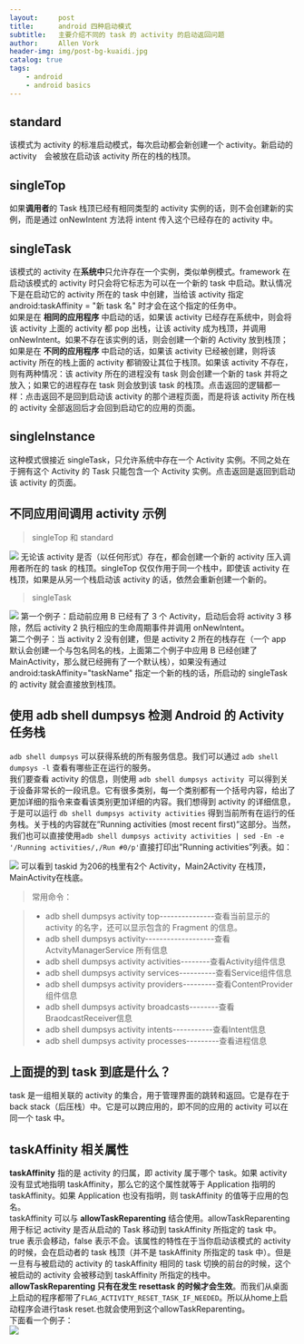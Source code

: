 ```yaml
---
layout:     post
title:      android 四种启动模式
subtitle:   主要介绍不同的 task 的 activity 的启动返回问题
author:     Allen Vork
header-img: img/post-bg-kuaidi.jpg
catalog: true
tags:
    - android
    - android basics    
---
```


## standard
该模式为 activity 的标准启动模式，每次启动都会新创建一个 activity。新启动的 activity　会被放在启动该 activity 所在的栈的栈顶。

## singleTop
如果**调用者**的 Task 栈顶已经有相同类型的 activity 实例的话，则不会创建新的实例，而是通过 onNewIntent 方法将 intent 传入这个已经存在的 activity 中。

## singleTask 
该模式的 activity 在**系统中**只允许存在一个实例，类似单例模式。framework 在启动该模式的 activity 时只会将它标志为可以在一个新的 task 中启动。默认情况下是在启动它的 activity 所在的 task 中创建，当给该 activity 指定 android:taskAffinity = "新 task 名" 时才会在这个指定的任务中。    
如果是在 **相同的应用程序** 中启动的话，如果该 activity 已经存在系统中，则会将该 activity 上面的 activity 都 pop 出栈，让该 activity 成为栈顶，并调用 onNewIntent。如果不存在该实例的话，则会创建一个新的 Activity 放到栈顶；    
如果是在 **不同的应用程序** 中启动的话，如果该 activity 已经被创建，则将该 activity 所在的栈上面的 activity 都销毁让其位于栈顶。如果该 activity 不存在，则有两种情况：该 activity 所在的进程没有 task 则会创建一个新的 task 并将之放入；如果它的进程存在 task 则会放到该 task 的栈顶。点击返回的逻辑都一样：点击返回不是回到启动该 activity 的那个进程页面，而是将该 activity 所在栈的 activity 全部返回后才会回到启动它的应用的页面。

## singleInstance
这种模式很接近 singleTask，只允许系统中存在一个 Activity 实例。不同之处在于拥有这个 Activity 的 Task 只能包含一个 Activity 实例。点击返回是返回到启动该 activity 的页面。

## 不同应用间调用 activity 示例
> singleTop 和 standard

![]({{site.url}}/img/android/basic/launchmode/singletop.png) 
无论该 activity 是否（以任何形式）存在，都会创建一个新的 activity 压入调用者所在的 task 的栈顶。singleTop 仅仅作用于同一个栈中，即使该 activity 在栈顶，如果是从另一个栈启动该 activity 的话，依然会重新创建一个新的。

> singleTask

![]({{site.url}}/img/android/basic/launchmode/singletask.png) 
第一个例子：启动前应用 B 已经有了 3 个 Activity，启动后会将 activity 3 移除，然后 activity 2 执行相应的生命周期事件并调用 onNewIntent。    
第二个例子：当 activity 2 没有创建，但是 activity 2 所在的栈存在（一个 app 默认会创建一个与包名同名的栈，上面第二个例子中应用 B 已经创建了 MainActivity，那么就已经拥有了一个默认栈），如果没有通过 android:taskAffinity="taskName" 指定一个新的栈的话，所启动的 singleTask 的 activity 就会直接放到栈顶。

## 使用 adb shell dumpsys 检测 Android 的 Activity 任务栈
`adb shell dumpsys` 可以获得系统的所有服务信息。我们可以通过 `adb shell dumpsys -l` 查看有哪些正在运行的服务。    
我们要查看 activity 的信息，则使用 `adb shell dumpsys activity `可以得到关于设备非常长的一段讯息。它有很多类别，每一个类别都有一个括号内容，给出了更加详细的指令来查看该类别更加详细的内容。我们想得到 activity 的详细信息，于是可以运行 `db shell dumpsys activity activities` 得到当前所有在运行的任务栈。关于栈的内容就在”Running activities (most recent first)”这部分。当然，我们也可以直接使用`adb shell dumpsys activity activities | sed -En -e '/Running activities/,/Run #0/p'`直接打印出”Running activities”列表。如：

![]({{site.url}}/img/android/basic/launchmode/activitytask.png) 
可以看到 taskid 为206的栈里有2个 Activity，Main2Activity 在栈顶，MainActivity在栈底。    

> 常用命令：    

> + adb shell dumpsys activity top---------------查看当前显示的 activity 的名字，还可以显示包含的 Fragment 的信息。
> + adb shell dumpsys activity-------------------查看ActvityManagerService 所有信息
> + adb shell dumpsys activity activities--------查看Activity组件信息
> + adb shell dumpsys activity services----------查看Service组件信息
> + adb shell dumpsys activity providers---------查看ContentProvider组件信息
> + adb shell dumpsys activity broadcasts--------查看BraodcastReceiver信息
> + adb shell dumpsys activity intents-----------查看Intent信息
> + adb shell dumpsys activity processes---------查看进程信息

## 上面提的到 task 到底是什么？
task 是一组相关联的 activity 的集合，用于管理界面的跳转和返回。它是存在于 back stack（后压栈）中。它是可以跨应用的，即不同的应用的 activity 可以在同一个 task 中。

## taskAffinity 相关属性
**taskAffinity** 指的是 activity 的归属，即 activity 属于哪个 task。如果 activity 没有显式地指明 taskAffinity，那么它的这个属性就等于 Application 指明的 taskAffinity。如果 Application 也没有指明，则 taskAffinity 的值等于应用的包名。     
taskAffinity 可以与 **allowTaskReparenting** 结合使用。allowTaskReparenting 用于标记 activity 是否从启动的 Task 移动到 taskAffinity 所指定的 task 中。true 表示会移动，false 表示不会。该属性的特性在于当你启动该模式的 activity 的时候，会在启动者的 task 栈顶（并不是 taskAffinity 所指定的 task 中）。但是一旦有与被启动的 activity 的 taskAffinity 相同的 task 切换的前台的时候，这个被启动的 activity 会被移动到 taskAffinity 所指定的栈中。    
**allowTaskReparenting 只有在发生 resettask 的时候才会生效**。而我们从桌面上启动的程序都带了`FLAG_ACTIVITY_RESET_TASK_IF_NEEDED`。所以从home上启动程序会进行task reset.也就会使用到这个allowTaskReparenting。    
下面看一个例子：    
![]({{site.url}}/img/android/basic/launchmode/allowtaskreparenting.png) 